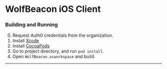 # WolfBeacon iOS Client

### Building and Running

0. Request Auth0 credentials from the organization.
1. Install [Xcode](http://developer.apple.com/xcode/)
2. Install [CocoaPods](http://cocoapods.org/)
3. Go to project directory, and run `pod install`.
4. Open `WolfBeacon.xcworkspace` and build.

------

